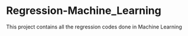 # Regression-Machine_Learning


This project contains all the regression codes done in Machine Learning
